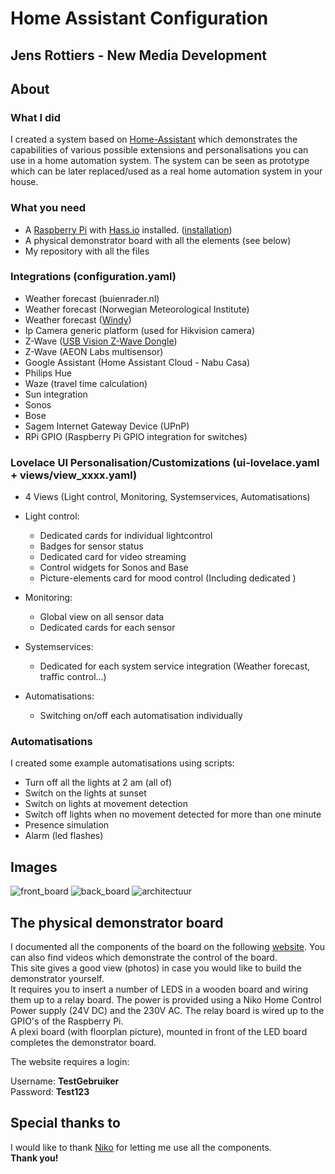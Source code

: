 # Home Assistant Configuration

## Jens Rottiers - New Media Development

## About

### What I did

I created a system based on [Home-Assistant](https://www.home-assistant.io/) which demonstrates the capabilities of various possible extensions and personalisations you can use in a home automation system.
The system can be seen as prototype which can be later replaced/used as a real home automation system in your house.

### What you need

- A [Raspberry Pi](https://www.kiwi-electronics.nl/raspberry-pi-3-model-b-plus-basic-pack-red-white?search=raspberry%20pi&description=true)
  with [Hass.io](https://www.home-assistant.io/hassio/) installed. ([installation](https://www.home-assistant.io/hassio/installation/))
- A physical demonstrator board with all the elements (see below)
- My repository with all the files

### Integrations (configuration.yaml)

- Weather forecast (buienrader.nl)
- Weather forecast (Norwegian Meteorological Institute)
- Weather forecast ([Windy](https://www.windy.com))
- Ip Camera generic platform (used for Hikvision camera)
- Z-Wave ([USB Vision Z-Wave Dongle](https://www.robbshop.nl/vision-usb-stick-z-wave))
- Z-Wave (AEON Labs multisensor)
- Google Assistant (Home Assistant Cloud - Nabu Casa)
- Philips Hue
- Waze (travel time calculation)
- Sun integration
- Sonos
- Bose
- Sagem Internet Gateway Device (UPnP)
- RPi GPIO (Raspberry Pi GPIO integration for switches)

### Lovelace UI Personalisation/Customizations (ui-lovelace.yaml + views/view_xxxx.yaml)

- 4 Views (Light control, Monitoring, Systemservices, Automatisations)

- Light control:

  - Dedicated cards for individual lightcontrol
  - Badges for sensor status
  - Dedicated card for video streaming
  - Control widgets for Sonos and Base
  - Picture-elements card for mood control (Including dedicated )

- Monitoring:

  - Global view on all sensor data
  - Dedicated cards for each sensor

- Systemservices:

  - Dedicated for each system service integration (Weather forecast, traffic control...)

- Automatisations:

  - Switching on/off each automatisation individually

### Automatisations

I created some example automatisations using scripts:

- Turn off all the lights at 2 am (all of)
- Switch on the lights at sunset
- Switch on lights at movement detection
- Switch off lights when no movement detected for more than one minute
- Presence simulation
- Alarm (led flashes)

## Images

![front_board](https://i.imgur.com/lzN17mf.jpg)
![back_board](https://i.imgur.com/9nXjVIX.jpg)
![architectuur](https://i.imgur.com/K8rUpuS.jpg)

##

## The physical demonstrator board

I documented all the components of the board on the following [website](https://nervous-pike-dfb37b.netlify.com/).
You can also find videos which demonstrate the control of the board.  
This site gives a good view (photos) in case you would like to build the demonstrator yourself.  
It requires you to insert a number of LEDS in a wooden board and wiring them up to a relay board.
The power is provided using a Niko Home Control Power supply (24V DC) and the 230V AC.
The relay board is wired up to the GPIO's of the Raspberry Pi.  
A plexi board (with floorplan picture), mounted in front of the LED board completes the demonstrator board.

The website requires a login:

Username: **TestGebruiker**  
Password: **Test123**

## Special thanks to

I would like to thank [Niko](https://www.niko.eu/nl-be) for letting me use all the components.  
**Thank you!**
